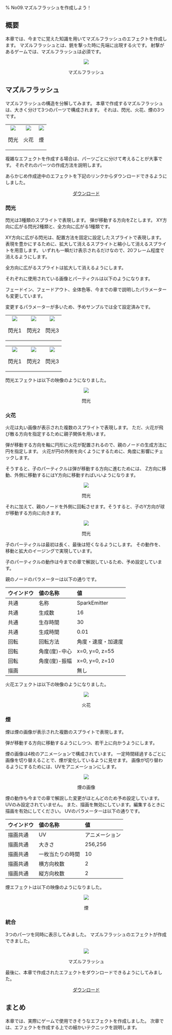﻿% No09.マズルフラッシュを作成しよう！

<div class="main">

## 概要

本章では、今までに覚えた知識を用いてマズルフラッシュのエフェクトを作成します。
マズルフラッシュとは、銃を撃った時に先端に出現する火です。
射撃があるゲームでは、マズルフラッシュは必須です。

<div align="center">
<img src="../../img/Tutorial/09/completed.gif">
<p>マズルフラッシュ</p>
</div>

## マズルフラッシュ

マズルフラッシュの構造を分解してみます。
本章で作成するマズルフラッシュは、大きく分けて3つのパーツで構成されます。
それは、閃光、火花、煙の3つです。

<div align="center">
<table>
<tr>

<td>
<div align="center">
<img src="../../img/Tutorial/09/flash.png">
<p>閃光</p>
</div>
</td>

<td>
<div align="center">
<img src="../../img/Tutorial/09/smoke.png">
<p>火花</p>
</div>
</td>

<td>
<div align="center">
<img src="../../img/Tutorial/09/spark.png">
<p>煙</p>
</div>
</td>

</tr>
</table>
</div>

複雑なエフェクトを作成する場合は、パーツごとに分けて考えることが大事です。
それぞれのパーツの作成方法を説明します。

あらかじめ作成途中のエフェクトを下記のリンクからダウンロードできるようにしました。

<div align="center">
<a href = "../../Sample/09_01_Sample.zip">ダウンロード</a>
</div>

### 閃光

閃光は3種類のスプライトで表現します。
弾が移動する方向をZとします。
XY方向に広がる閃光2種類と、全方向に広がる1種類です。

XY方向に広がる閃光は、配置方法を固定に設定したスプライトで表現します。
表現を豊かにするために、拡大して消えるスプライトと縮小して消えるスプライトを用意します。
いずれも一瞬だけ表示されるだけなので、20フレーム程度で消えるようにします。

全方向に広がるスプライトは拡大して消えるようにします。

それぞれに使用されている画像とパーティクルは以下のようになります。

フェードイン、フェードアウト、全体色等、今までの章で説明したパラメーターも変更しています。

変更するパラメーターが多いため、予めサンプルでは全て設定済みです。

<div align="center">
<table>
<tr>

<td>
<div align="center">
<img src="../../img/Tutorial/09/flash1.png">
<p>閃光1</p>
</div>
</td>

<td>
<div align="center">
<img src="../../img/Tutorial/09/flash2.png">
<p>閃光2</p>
</div>
</td>

<td>
<div align="center">
<img src="../../img/Tutorial/09/flash3.png">
<p>閃光3</p>
</div>
</td>

</tr>
</table>
</div>

<div align="center">
<table>
<tr>

<td>
<div align="center">
<img src="../../img/Tutorial/09/flash1_image.png">
<p>閃光1</p>
</div>
</td>

<td>
<div align="center">
<img src="../../img/Tutorial/09/flash2_image.png">
<p>閃光2</p>
</div>
</td>

<td>
<div align="center">
<img src="../../img/Tutorial/09/flash3_image.png">
<p>閃光3</p>
</div>
</td>

</tr>
</table>
</div>

閃光エフェクトは以下の映像のようになりました。

<div align="center">
<img src="../../img/Tutorial/09/flash.gif">
<p>閃光</p>
</div>

### 火花

火花は丸い画像が表示された複数のスプライトで表現します。
ただ、火花が飛び散る方向を指定するために親子関係を用います。

弾が移動する方向を軸に円形に火花が配置されるので、親のノードの生成方法に円を指定します。
火花が円の外側を向くようにするために、角度に影響にチェックします。

そうすると、子のパーティクルは弾が移動する方向に進むためには、
Z方向に移動、外側に移動するにはY方向に移動すればいいようになります。

<div align="center">
<img src="../../img/Tutorial/09/parent.png">
<p>閃光</p>
</div>

それに加えて、親のノードを外側に回転させます。そうすると、子のY方向が球が移動する方向に向きます。

<div align="center">
<img src="../../img/Tutorial/09/rotatedParent.png">
<p>閃光</p>
</div>

子のパーティクルは最初は長く、最後は短くなるようにします。
その動作を、移動と拡大のイージングで実現しています。

子のパーティクルの動作は今までの章で解説しているため、予め設定しています。

親のノードのパラメーターは以下の通りです。

|ウインドウ|値の名称|値|
|:----|:----|:----|
|共通|名称|SparkEmitter|
|共通|生成数|16|
|共通|生存時間|30|
|共通|生成時間|0.01|
|回転|回転方法|角度・速度・加速度|
|回転|角度(度)-中心|x=0, y=0, z=55|
|回転|角度(度)-振幅|x=0, y=0, z=10|
|描画||無し|

火花エフェクトは以下の映像のようになりました。

<div align="center">
<img src="../../img/Tutorial/09/spark.gif">
<p>火花</p>
</div>

### 煙

煙は煙の画像が表示された複数のスプライトで表現します。

弾が移動する方向に移動するようにしつつ、若干上に向かうようにします。

煙の画像は4枚のアニメーションで構成されています。
一定時間経過するごとに画像を切り替えることで、煙が変化しているように見せます。
画像が切り替わるようにするためには、UVをアニメーションにします。

<div align="center">
<img src="../../img/Tutorial/09/smoke_image.png">
<p>煙の画像</p>
</div>

煙の動作も今までの章で解説した変更がほとんどのため予め設定しています。
UVのみ設定されていません。
また、描画を無効にしています。編集するときに描画を有効にしてください。
UVのパラメーターは以下の通りです。

|ウインドウ|値の名称|値|
|:----|:----|:----|
|描画共通|UV|アニメーション|
|描画共通|大きさ|256,256|
|描画共通|一枚当たりの時間|10|
|描画共通|横方向枚数|2|
|描画共通|縦方向枚数|2|

煙エフェクトは以下の映像のようになりました。

<div align="center">
<img src="../../img/Tutorial/09/smoke.gif">
<p>煙</p>
</div>

### 統合

3つのパーツを同時に表示してみました。
マズルフラッシュのエフェクトが作成できました。

<div align="center">
<img src="../../img/Tutorial/09/completed.gif">
<p>マズルフラッシュ</p>
</div>

最後に、本章で作成されたエフェクトをダウンロードできるようにしてみました。

<div align="center">
<a href = "../../Sample/09_02_Sample.zip">ダウンロード</a>
</div>

## まとめ

本章では、実際にゲームで使用できそうなエフェクトを作成しました。 
次章では、エフェクトを作成する上での細かいテクニックを説明します。

</div>